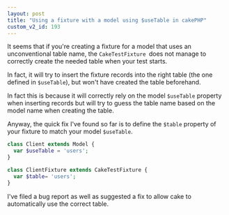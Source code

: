 ```yaml
---
layout: post
title: "Using a fixture with a model using $useTable in cakePHP"
custom_v2_id: 193
---
```


It seems that if you're creating a fixture for a model that uses an
unconventional table name, the `CakeTestFixture `does not manage to correctly
create the needed table when your test starts.

In fact, it will try to insert the fixture records into the right table (the
one defined in `$useTable`), but won't have created the table beforehand.

In fact this is because it will correctly rely on the model `$useTable`
property when inserting records but will try to guess the table name based on
the model name when creating the table.

Anyway, the quick fix I've found so far is to define the `$table` property of
your fixture to match your model `$useTable`.


```php
class Client extends Model {
  var $useTable = 'users';
}

class ClientFixture extends CakeTestFixture {
  var $table= 'users';
}
```


I've filed a bug report as well as suggested a fix to allow cake to
automatically use the correct table.

